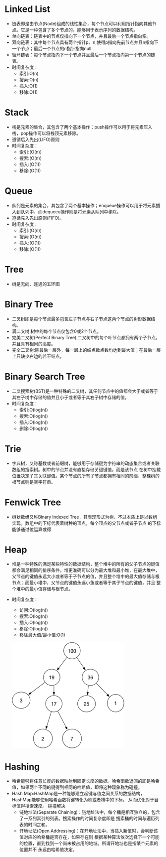 # Linked List
* 链表即是由节点(Node)组成的线性集合，每个节点可以利用指针指向其他节点。它是一种包含了多个节点的，能够用于表示序列的数据结构。
* 单向链表：链表中的节点仅指向下一个节点，并且最后一个节点指向空。
* 双向链表：其中每个节点具有两个指针p、n,使得p指向先前节点并且n指向下一个节点；最后一个节点的n指针指向null.
* 循环链表：每个节点指向下一个节点并且最后一个节点指向第一个节点的链表。
* 时间复杂度：
    * 索引:O(n)
    * 搜索:O(n)
    * 插入:O(1)
    * 移除:O(1)

# Stack
* 栈是元素的集合，其包含了两个基本操作：push操作可以用于将元素压入栈，pop操作可以将栈顶元素移除。
* 遵循后入先出(LIFO)原则
* 时间复杂度：
    * 索引:(O(n))
    * 搜索:(O(n))
    * 插入:(O(1))
    * 移除:(O(1))

# Queue
* 队列是元素的集合，其包含了两个基本操作；enqueue操作可以用于将元素插入到队列中，而dequeeu操作则是将元素从队列中移除。
* 遵循先入先出原则(FIFO)。
* 时间复杂度：
    * 索引:(O(n))
    * 搜索:(O(n))
    * 插入:(O(1))
    * 移除:(O(1))

# Tree
* 树是无向、连通的五环图

# Binary Tree
* 二叉树即是每个节点最多包含左子节点与右子节点这两个节点的树形数据结构。
* 满二叉树:树中的每个节点仅包含0或2个节点。
* 完美二叉树(Perfect Binary Tree):二叉树中的每个叶节点都拥有两个子节点，并且具有相同的高度。
* 完全二叉树:除最后一层外，每一层上的结点数点数均达到最大值；在最后一层上只缺少右边的若干结点，

# Binary Search Tree
* 二叉搜索树(BST)是一种特殊的二叉树，其任何节点中的值都会大于或者等于其左子树中存储的值并且小于或者等于其右子树中存储的值。
* 时间复杂度：
    * 索引:O(log(n))
    * 搜索:O(log(n))
    * 插入:O(log(n))
    * 删除:O(log(n))

# Trie
* 字典树，又称基数或者前缀树，能够用于存储键为字符串的动态集合或者关联数组的搜索树。树中的节点并没有直接存储关键键值，而是该节点
在树中挂载位置决定了其关联键值。某个节点的所有子节点都拥有相同的前缀，整棵树的根节点则是空字符串。

# Fenwick Tree
* 树状数组又称Binary Indexed Tree，其表现形式为树，不过本质上是以数组实现。数组中的下标代表着树种的顶点，每个顶点的父节点或者子节点
的下标能够通过位运算或得

# Heap
* 堆是一种特殊的满足某些特性的数据结构，整个堆中的所有的父子节点的键值都会满足相同的排序条件。堆更准确可以分为最大堆和最小堆，在最大堆中，
父节点的键值永远大小或者等于子节点的值，并且整个堆中的最大值存储与根节点；而最小堆中，父节点的键值永远小鱼或者等于其子节点的键值，并且
整个堆中的最小值存储与根节点。
* 时间复杂度：
    * 访问:O(log(n))
    * 搜索:O(log(n))
    * 插入:O(log(n))
    * 移除:O(log(n))
    * 移除最大值/最小值:O(1)
    
    ![image](img/heap.png)

# Hashing
* 哈希能够将任意长度的数据映射到固定长度的数据。哈希函数返回的即是哈希值，如果两个不同的键得到相同的哈希值，即将这种现象称为碰撞。
* Hash Map:HashMap是一种能够建立起键与值之间关系的数据结构，HashMap能够使用哈希函数将键转化为桶或者槽中的下标，
从而优化对于目标值得搜索速度。
碰撞解决
    * 链地址法(Separate Chaining)：链地址法中，每个桶是相互独立的，包含了一系列索引的列表。搜索操作的时间复杂度即是
    搜索桶的时间与遍历列表的时间之和。
    * 开地址法(Open Addressing)：在开地址法中，当插入新值时，会判断该值对应的哈希桶是否存在，如果存在则
    根据某种算法依次选择下一个可能的位置，直到找到一个尚未被占用的地址。所谓开地址也是指某个元素的位置并不
    永远由哈希值决定。

